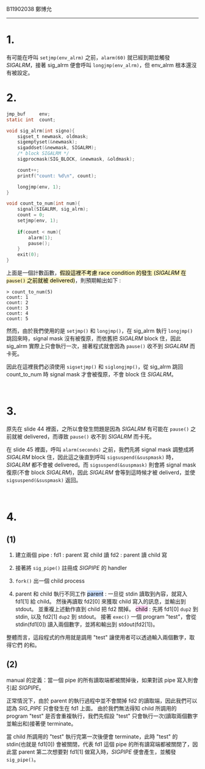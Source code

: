 B11902038 鄭博允

---

# 1.

有可能在呼叫 `setjmp(env_alrm)` 之前，`alarm(60)` 就已經到期並觸發 *SIGALRM*，接著 sig_alrm 便會呼叫 `longjmp(env_alrm)`，但 env_alrm 根本還沒有被設定。

# 2.

```c
jmp_buf     env;
static int  count;

void sig_alrm(int signo){
	sigset_t newmask, oldmask;
	sigemptyset(&newmask);
	sigaddset(&newmask, SIGALRM);
	/* block SIGALRM */
	sigprocmask(SIG_BLOCK, &newmask, &oldmask);

	count++;
	printf("count: %d\n", count);

	longjmp(env, 1);
}

void count_to_num(int num){
	signal(SIGALRM, sig_alrm);
	count = 0;
	setjmp(env, 1);
	
	if(count < num){
		alarm(1);
		pause();
	}
	exit(0);
}
```

上面是一個計數函數，<mark style="background: #FFF3A3A6;">假設這裡不考慮 race condition 的發生 (*SIGALRM* 在 `pause()` 之前就被 delivered)</mark>，則預期輸出如下 :
```
> count_to_num(5)
count: 1
count: 2
count: 3
count: 4
count: 5
```

然而，由於我們使用的是 `setjmp()` 和 `longjmp()`，在 sig_alrm 執行 `longjmp()` 跳回來時，signal mask 沒有被復原，而依舊把 *SIGALRM* block 住，因此 sig_alrm 實際上只會執行一次，接著程式就會因為 `pause()` 收不到 *SIGALRM* 而卡死。

因此在這裡我們必須使用 `sigsetjmp()` 和 `siglongjmp()`，從 sig_alrm 跳回 count_to_num 時 signal mask 才會被復原，不會 block 住 *SIGALRM*。

<br>
<div style="page-break-after: always;"></div>

# 3.

原先在 slide 44 裡面，之所以會發生問題是因為 *SIGALRM* 有可能在 `pause()` 之前就被 delivered，而導致 `pause()` 收不到 *SIGALRM* 而卡死。

在 slide 45 裡面，呼叫 `alarm(seconds)` 之前，我們先將 signal mask 調整成將 *SIGALRM* block 住，因此這之後直到呼叫 `sigsuspend(&suspmask)` 時，*SIGALRM* 都不會被 delivered。而 `sigsuspend(&suspmask)` 則會將 signal mask 復原(不會 block *SIGALRM*)，因此 *SIGALRM* 會等到這時候才被 deliverd，並使 `sigsuspend(&suspmask)` 返回。

<br>

# 4.

## (1)

1. 建立兩個 pipe : 
	fd1 : parent 寫 child 讀
	fd2 : parent 讀 child 寫

2. 接著將 `sig_pipe()` 註冊成 *SIGPIPE* 的 handler

3. `fork()` 出一個 child process
	
4. parent 和 child 執行不同工作
	<mark style="background: #ADCCFFA6;">parent</mark> : 
	一旦從 stdin 讀取到內容，就寫入 fd1[1] 給 child。
	然後再讀取 fd2[0] 來獲取 child 寫入的訊息，並輸出到 stdout。
	並重複上述動作直到 child 把 fd2 關掉。
	<mark style="background: #FFB8EBA6;">child</mark> : 
	先將 fd1[0] `dup2` 到 stdin, 以及 fd2[1] `dup2` 到 stdout。
	接著 `exec()` 一個 program "test"，會從 stdin(fd1[0]) 讀入兩個數字，並將和輸出到 stdout(fd2[1])。

整體而言，這段程式的作用就是調用 "test" 讓使用者可以透過輸入兩個數字，取得它們
的和。

## (2)

manual 的定義：當一個 pipe 的所有讀取端都被關掉後，如果對該 pipe 寫入則會引起 *SIGPIPE*。 

正常情況下，由於 parent 的執行過程中並不會關掉 fd2 的讀取端，因此我們可以認為 *SIG_PIPE* 只會發生在 fd1 上面。
由於我們無法得知 child 所調用的 program "test" 是否會重複執行，我們先假設 "test" 只會執行一次(讀取兩個數字並輸出和)接著便 terminate。

當 child 所調用的 "test" 執行完第一次後便會 terminate，此時 "test" 的 stdin(也就是 fd1[0]) 會被關閉，代表 fd1 這個 pipe 的所有讀寫端都被關閉了，因此當 parent 第二次想要對 fd1[1] 做寫入時，*SIGPIPE* 便會產生，並觸發 `sig_pipe()`。
